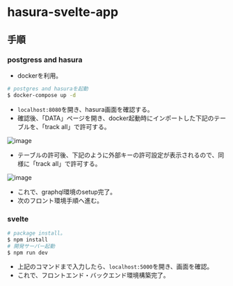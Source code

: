 # hasura-svelte-app

## 手順

### postgress and hasura
- dockerを利用。

```bash
# postgres and hasuraを起動
$ docker-compose up -d
```

- `localhost:8080`を開き、hasura画面を確認する。
- 確認後、「DATA」ページを開き、docker起動時にインポートした下記のテーブルを、「track all」で許可する。

![image](https://user-images.githubusercontent.com/44114228/77143403-91c69180-6ac6-11ea-83f5-bdb8215b23d7.png)

- テーブルの許可後、下記のように外部キーの許可設定が表示されるので、同様に「track all」で許可する。

![image](https://user-images.githubusercontent.com/44114228/77143672-33e67980-6ac7-11ea-9cf1-9b36b7edbcb3.png)

- これで、graphql環境のsetup完了。
- 次のフロント環境手順へ進む。

### svelte

```bash
# package install。
$ npm install
# 開発サーバー起動
$ npm run dev
```

- 上記のコマンドまで入力したら、`localhost:5000`を開き、画面を確認。
- これで、フロントエンド・バックエンド環境構築完了。